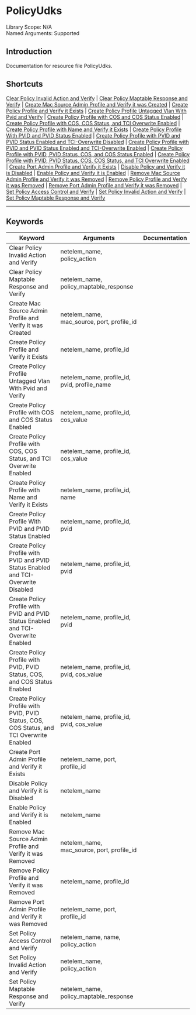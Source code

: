 # PolicyUdks
Library Scope: N/A<br>
Named Arguments: Supported

## Introduction
Documentation for resource file PolicyUdks.

## Shortcuts
[Clear Policy Invalid Action and Verify](#Clear_Policy_Invalid_Action_and_Verify) | [Clear Policy Maptable Response and Verify](#Clear_Policy_Maptable_Response_and_Verify) | [Create Mac Source Admin Profile and Verify it was Created](#Create_Mac_Source_Admin_Profile_and_Verify_it_was_Created) | [Create Policy Profile and Verify it Exists](#Create_Policy_Profile_and_Verify_it_Exists) | [Create Policy Profile Untagged Vlan With Pvid and Verify](#Create_Policy_Profile_Untagged_Vlan_With_Pvid_and_Verify) | [Create Policy Profile with COS and COS Status Enabled](#Create_Policy_Profile_with_COS_and_COS_Status_Enabled) | [Create Policy Profile with COS, COS Status, and TCI Overwrite Enabled](#Create_Policy_Profile_with_COS,_COS_Status,_and_TCI_Overwrite_Enabled) | [Create Policy Profile with Name and Verify it Exists](#Create_Policy_Profile_with_Name_and_Verify_it_Exists) | [Create Policy Profile With PVID and PVID Status Enabled](#Create_Policy_Profile_With_PVID_and_PVID_Status_Enabled) | [Create Policy Profile with PVID and PVID Status Enabled and TCI-Overwrite Disabled](#Create_Policy_Profile_with_PVID_and_PVID_Status_Enabled_and_TCI-Overwrite_Disabled) | [Create Policy Profile with PVID and PVID Status Enabled and TCI-Overwrite Enabled](#Create_Policy_Profile_with_PVID_and_PVID_Status_Enabled_and_TCI-Overwrite_Enabled) | [Create Policy Profile with PVID, PVID Status, COS, and COS Status Enabled](#Create_Policy_Profile_with_PVID,_PVID_Status,_COS,_and_COS_Status_Enabled) | [Create Policy Profile with PVID, PVID Status, COS, COS Status, and TCI Overwrite Enabled](#Create_Policy_Profile_with_PVID,_PVID_Status,_COS,_COS_Status,_and_TCI_Overwrite_Enabled) | [Create Port Admin Profile and Verify it Exists](#Create_Port_Admin_Profile_and_Verify_it_Exists) | [Disable Policy and Verify it is Disabled](#Disable_Policy_and_Verify_it_is_Disabled) | [Enable Policy and Verify it is Enabled](#Enable_Policy_and_Verify_it_is_Enabled) | [Remove Mac Source Admin Profile and Verify it was Removed](#Remove_Mac_Source_Admin_Profile_and_Verify_it_was_Removed) | [Remove Policy Profile and Verify it was Removed](#Remove_Policy_Profile_and_Verify_it_was_Removed) | [Remove Port Admin Profile and Verify it was Removed](#Remove_Port_Admin_Profile_and_Verify_it_was_Removed) | [Set Policy Access Control and Verify](#Set_Policy_Access_Control_and_Verify) | [Set Policy Invalid Action and Verify](#Set_Policy_Invalid_Action_and_Verify) | [Set Policy Maptable Response and Verify](#Set_Policy_Maptable_Response_and_Verify)
***

## Keywords
| Keyword | Arguments | Documentation |
|---------|-----------|---------------|
| <a name="Clear_Policy_Invalid_Action_and_Verify"></a>Clear Policy Invalid Action and Verify | netelem_name, policy_action |  |
| <a name="Clear_Policy_Maptable_Response_and_Verify"></a>Clear Policy Maptable Response and Verify | netelem_name, policy_maptable_response |  |
| <a name="Create_Mac_Source_Admin_Profile_and_Verify_it_was_Created"></a>Create Mac Source Admin Profile and Verify it was Created | netelem_name, mac_source, port, profile_id |  |
| <a name="Create_Policy_Profile_and_Verify_it_Exists"></a>Create Policy Profile and Verify it Exists | netelem_name, profile_id |  |
| <a name="Create_Policy_Profile_Untagged_Vlan_With_Pvid_and_Verify"></a>Create Policy Profile Untagged Vlan With Pvid and Verify | netelem_name, profile_id, pvid, profile_name |  |
| <a name="Create_Policy_Profile_with_COS_and_COS_Status_Enabled"></a>Create Policy Profile with COS and COS Status Enabled | netelem_name, profile_id, cos_value |  |
| <a name="Create_Policy_Profile_with_COS,_COS_Status,_and_TCI_Overwrite_Enabled"></a>Create Policy Profile with COS, COS Status, and TCI Overwrite Enabled | netelem_name, profile_id, cos_value |  |
| <a name="Create_Policy_Profile_with_Name_and_Verify_it_Exists"></a>Create Policy Profile with Name and Verify it Exists | netelem_name, profile_id, name |  |
| <a name="Create_Policy_Profile_With_PVID_and_PVID_Status_Enabled"></a>Create Policy Profile With PVID and PVID Status Enabled | netelem_name, profile_id, pvid |  |
| <a name="Create_Policy_Profile_with_PVID_and_PVID_Status_Enabled_and_TCI-Overwrite_Disabled"></a>Create Policy Profile with PVID and PVID Status Enabled and TCI-Overwrite Disabled | netelem_name, profile_id, pvid |  |
| <a name="Create_Policy_Profile_with_PVID_and_PVID_Status_Enabled_and_TCI-Overwrite_Enabled"></a>Create Policy Profile with PVID and PVID Status Enabled and TCI-Overwrite Enabled | netelem_name, profile_id, pvid |  |
| <a name="Create_Policy_Profile_with_PVID,_PVID_Status,_COS,_and_COS_Status_Enabled"></a>Create Policy Profile with PVID, PVID Status, COS, and COS Status Enabled | netelem_name, profile_id, pvid, cos_value |  |
| <a name="Create_Policy_Profile_with_PVID,_PVID_Status,_COS,_COS_Status,_and_TCI_Overwrite_Enabled"></a>Create Policy Profile with PVID, PVID Status, COS, COS Status, and TCI Overwrite Enabled | netelem_name, profile_id, pvid, cos_value |  |
| <a name="Create_Port_Admin_Profile_and_Verify_it_Exists"></a>Create Port Admin Profile and Verify it Exists | netelem_name, port, profile_id |  |
| <a name="Disable_Policy_and_Verify_it_is_Disabled"></a>Disable Policy and Verify it is Disabled | netelem_name |  |
| <a name="Enable_Policy_and_Verify_it_is_Enabled"></a>Enable Policy and Verify it is Enabled | netelem_name |  |
| <a name="Remove_Mac_Source_Admin_Profile_and_Verify_it_was_Removed"></a>Remove Mac Source Admin Profile and Verify it was Removed | netelem_name, mac_source, port, profile_id |  |
| <a name="Remove_Policy_Profile_and_Verify_it_was_Removed"></a>Remove Policy Profile and Verify it was Removed | netelem_name, profile_id |  |
| <a name="Remove_Port_Admin_Profile_and_Verify_it_was_Removed"></a>Remove Port Admin Profile and Verify it was Removed | netelem_name, port, profile_id |  |
| <a name="Set_Policy_Access_Control_and_Verify"></a>Set Policy Access Control and Verify | netelem_name, name, policy_action |  |
| <a name="Set_Policy_Invalid_Action_and_Verify"></a>Set Policy Invalid Action and Verify | netelem_name, policy_action |  |
| <a name="Set_Policy_Maptable_Response_and_Verify"></a>Set Policy Maptable Response and Verify | netelem_name, policy_maptable_response |  |
